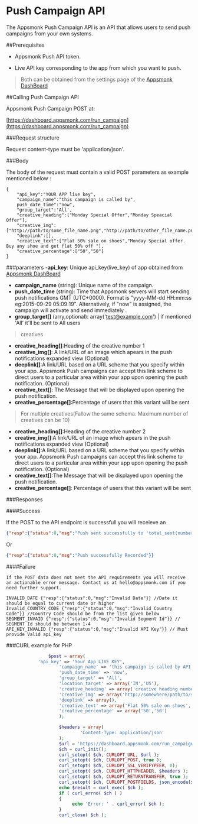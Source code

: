 # Push Campaign API

The Appsmonk Push Campaign API is an API that allows users to send push campaigns from your own systems.

##Prerequisites

- Appsmonk Push API token.

- Live API key corresponding to the app from which you want to push.


> Both can be obtained from the settings page of the [Appsmonk DashBoard](https://dashboard.appsmonk.com/)

##Calling Push Campaign API
 
Appsmonk Push Campaign POST at:

[https://dashboard.appsmonk.com/run_campaign](https://dashboard.appsmonk.com/run_campaign)

###Request structure

Request content-type must be 'application/json'.

###Body

The body of the request must contain a valid POST parameters as example mentioned below :

```
{
	"api_key":"YOUR APP live key",
	"campaign_name":"this campaign is called by",
	push_date_time":"now",
	"group_target":'All',
	"creative_heading":["Monday Special Offer","Monday Speacial Offer"],
	"creative_img":["http://path/to/some_file_name.png","http://path/to/other_file_name.png"],
	"deeplink":[],
	"creative_text":["Flat 50% sale on shoes","Monday Special offer. Buy any shoe and get flat 50% off "],
	"creative_percentage":["50","50"]
}
```
###parameters
-<b>api_key</b>: Unique api_key(live_key) of app obtained from [Appsmonk DashBoard](https://dashboard.appsmonk.com/)
- <b>campaign_name</b> (string): Unique name of the campaign.
- <b>push_date_time</b> (string): Time that Appsmonk servers will start sending push notifications GMT (UTC+0000). Format is "yyyy-MM-dd HH:mm:ss eg:2015-09-29 05:09:19". Alternatively, if "now" is assigned, the campaign will activate and send immediately .
- <b>group_target[]</b> (arry,optional): array('test@example.com') | if mentioned 'All' it'll be sent to All users 

> creatives 

- <b>creative_heading[]</b>:Heading of the creative number 1				
- <b>creative_img[]</b>: A link/URL of an image which apears in the push notifications expanded view (Optional)
- <b>deeplink[]</b>:A link/URL based on a URL scheme that you specify within your app. Appsmonk Push campaigns can accept this link scheme to direct users to a particular area within your app upon opening the push notification. (Optional)
- <b>creative_text[]</b>: The Message that will be displayed upon opening the push notification. 
- <b>creative_percentage[]</b>:Percentage of users that this variant will be sent

> For multiple creatives(Fallow the same schema. Maximum number of creatives can be 10)

- <b>creative_heading[]</b>:Heading of the creative number 2
- <b>creative_img[]</b>:A link/URL of an image which apears in the push notifications expanded view (Optional)
- <b>deeplink[]</b>:A link/URL based on a URL scheme that you specify within your app. Appsmonk Push campaigns can accept this link scheme to direct users to a particular area within your app upon opening the push notification. (Optional)
- <b>creative_text[]</b>:The Message that will be displayed upon opening the push notification. 
- <b>creative_percentage[]</b>: Percentage of users that this variant will be sent 

###Responses

####Success</b>

If the POST to the API endpoint is successfull you will receieve an 
```json
{"resp":{"status":0,"msg":"Push sent successfully to 'total_sent(number)' users"}}
```
Or
```json
{"resp":{"status":0,"msg":"Push successfully Recorded"}}
```
####Failure

```
If the POST data does not meet the API requirements you will receive an actionable error message. Contact us at hello@appsmonk.com if you need further support.

INVALID_DATE {"resp":{"status":0,"msg":"Invalid Date"}} //Date it should be equal to current date or higher
Invalid_COUNTRY_CODE {"resp":{"status":0,"msg":"Invalid Country Code"}} //Country Code should be from the list given below
SEGMENT_INVAID {"resp":{"status":0,"msg":"Invalid Segment Id"}} // SEGMENT Id should be between 1-4
API_KEY_INVALID {"resp":{"status":0,"msg":"Invalid API Key"}} // Must provide Valid api_key
```


###CURL example for PHP

```php
                $post = array(
		    'api_key' => 'Your App LIVE KEY',
                    'campaign_name' => 'this campaign is called by API',
                    'push_date_time' => 'now',
                    'group_target' => 'All',
                    'location_target' => array('IN','US'),
                    'creative_heading' => array('creative heading number 1','creative heading number 2'),             
                    'creative_img' => array('http://somewhere/path/to/some_file_name.png','http://somewhere/path/to/other_file_name.png'),
                    'deeplink' => array(),
                    'creative_text' => array('Flat 50% sale on shoes','Monday Special offer. Buy any shoe and get flat 50% off'),
                    'creative_percentage' => array('50','50')
                    );

                    $headers = array(
                            'Content-Type: application/json'
                    );
                    $url = 'https://dashboard.appsmonk.com/run_campaign_api';
                    $ch = curl_init();
                    curl_setopt( $ch, CURLOPT_URL, $url );
                    curl_setopt( $ch, CURLOPT_POST, true );
                    curl_setopt( $ch, CURLOPT_SSL_VERIFYPEER, 0);
                    curl_setopt( $ch, CURLOPT_HTTPHEADER, $headers );
                    curl_setopt( $ch, CURLOPT_RETURNTRANSFER, true );
                    curl_setopt( $ch, CURLOPT_POSTFIELDS, json_encode($post));
                   	echo $result = curl_exec( $ch );
                    if ( curl_errno( $ch ) )
                    {
                         echo 'Error: ' . curl_error( $ch );
                    }
                    curl_close( $ch );
```

